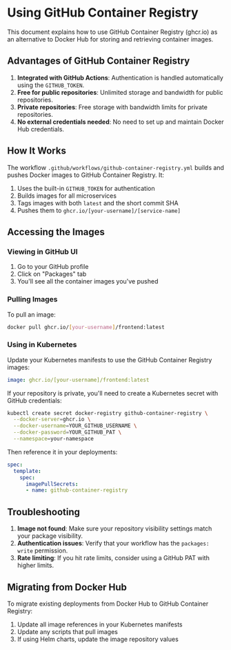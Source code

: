 # Using GitHub Container Registry

This document explains how to use GitHub Container Registry (ghcr.io) as an alternative to Docker Hub for storing and retrieving container images.

## Advantages of GitHub Container Registry

1. **Integrated with GitHub Actions**: Authentication is handled automatically using the `GITHUB_TOKEN`.
2. **Free for public repositories**: Unlimited storage and bandwidth for public repositories.
3. **Private repositories**: Free storage with bandwidth limits for private repositories.
4. **No external credentials needed**: No need to set up and maintain Docker Hub credentials.

## How It Works

The workflow `.github/workflows/github-container-registry.yml` builds and pushes Docker images to GitHub Container Registry. It:

1. Uses the built-in `GITHUB_TOKEN` for authentication
2. Builds images for all microservices
3. Tags images with both `latest` and the short commit SHA
4. Pushes them to `ghcr.io/[your-username]/[service-name]`

## Accessing the Images

### Viewing in GitHub UI

1. Go to your GitHub profile
2. Click on "Packages" tab
3. You'll see all the container images you've pushed

### Pulling Images

To pull an image:

```bash
docker pull ghcr.io/[your-username]/frontend:latest
```

### Using in Kubernetes

Update your Kubernetes manifests to use the GitHub Container Registry images:

```yaml
image: ghcr.io/[your-username]/frontend:latest
```

If your repository is private, you'll need to create a Kubernetes secret with GitHub credentials:

```bash
kubectl create secret docker-registry github-container-registry \
  --docker-server=ghcr.io \
  --docker-username=YOUR_GITHUB_USERNAME \
  --docker-password=YOUR_GITHUB_PAT \
  --namespace=your-namespace
```

Then reference it in your deployments:

```yaml
spec:
  template:
    spec:
      imagePullSecrets:
      - name: github-container-registry
```

## Troubleshooting

1. **Image not found**: Make sure your repository visibility settings match your package visibility.
2. **Authentication issues**: Verify that your workflow has the `packages: write` permission.
3. **Rate limiting**: If you hit rate limits, consider using a GitHub PAT with higher limits.

## Migrating from Docker Hub

To migrate existing deployments from Docker Hub to GitHub Container Registry:

1. Update all image references in your Kubernetes manifests
2. Update any scripts that pull images
3. If using Helm charts, update the image repository values 